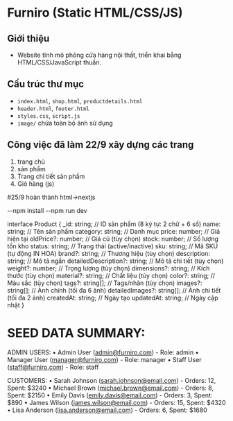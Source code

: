 # Furniro (Static HTML/CSS/JS)

## Giới thiệu
- Website tĩnh mô phỏng cửa hàng nội thất, triển khai bằng HTML/CSS/JavaScript thuần.

## Cấu trúc thư mục
- `index.html`, `shop.html`, `productdetails.html`
- `header.html`, `footer.html`
- `styles.css`, `script.js`
- `image/` chứa toàn bộ ảnh sử dụng

## Công việc đã làm 22/9 xây dựng các trang 
1) trang chủ 
2) sản phẩm 
3) Trang chi tiết sản phẩm
4) Giỏ hàng (js)

#25/9 hoàn thành html->nextjs

--npm install
--npm run dev




interface Product {
  _id: string;                    // ID sản phẩm (8 ký tự: 2 chữ + 6 số)
  name: string;                   // Tên sản phẩm
  category: string;               // Danh mục
  price: number;                  // Giá hiện tại
  oldPrice?: number;              // Giá cũ (tùy chọn)
  stock: number;                  // Số lượng tồn kho
  status: string;                 // Trạng thái (active/inactive)
  sku: string;                    // Mã SKU (tự động IN HOA)
  brand?: string;                 // Thương hiệu (tùy chọn)
  description: string;            // Mô tả ngắn
  detailedDescription?: string;   // Mô tả chi tiết (tùy chọn)
  weight?: number;                // Trọng lượng (tùy chọn)
  dimensions?: string;            // Kích thước (tùy chọn)
  material?: string;              // Chất liệu (tùy chọn)
  color?: string;                 // Màu sắc (tùy chọn)
  tags?: string[];               // Tags/nhãn (tùy chọn)
  images?: string[];             // Ảnh chính (tối đa 6 ảnh)
  detailedImages?: string[];     // Ảnh chi tiết (tối đa 2 ảnh)
  createdAt: string;             // Ngày tạo
  updatedAt: string;             // Ngày cập nhật
}






 SEED DATA SUMMARY:
==========================================

 ADMIN USERS:
  • Admin User (admin@furniro.com) - Role: admin
  • Manager User (manager@furniro.com) - Role: manager
  • Staff User (staff@furniro.com) - Role: staff

 CUSTOMERS:
  • Sarah Johnson (sarah.johnson@email.com) - Orders: 12, Spent: $3240
  • Michael Brown (michael.brown@email.com) - Orders: 8, Spent: $2150
  • Emily Davis (emily.davis@email.com) - Orders: 3, Spent: $890
  • James Wilson (james.wilson@email.com) - Orders: 15, Spent: $4320
  • Lisa Anderson (lisa.anderson@email.com) - Orders: 6, Spent: $1680